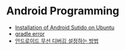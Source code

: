 # Android Programming

- [Installation of Android Sutido on Ubuntu](installation_of_android_studio_on_ubuntu.md)
- [gradle error](./gradle_error.md)
- [안드로이드 무선 디버깅 설정하는 방법](settings_wireless_debugging_for_android.md)

